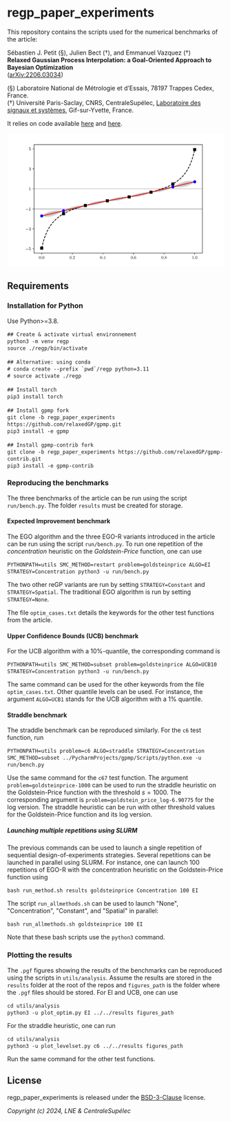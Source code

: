 # regp_paper_experiments

This repository contains the scripts used for the numerical benchmarks of the article:

Sébastien J. Petit (§), Julien Bect (†), and Emmanuel Vazquez (†)  
**Relaxed Gaussian Process Interpolation: a Goal-Oriented Approach to Bayesian Optimization**  
([arXiv:2206.03034](https://arxiv.org/abs/2206.03034))

(§) Laboratoire National de Métrologie et d’Essais, 78197 Trappes Cedex, France.  
(†) Université Paris-Saclay, CNRS, CentraleSupélec,
[Laboratoire des signaux et systèmes](https://l2s.centralesupelec.fr/),
Gif-sur-Yvette, France.

It relies on code available [here](https://github.com/relaxedGP/gpmp/tree/regp_paper_experiments)
and [here](https://github.com/relaxedGP/gpmp-contrib/tree/regp_paper_experiments).

![Illustration](images/regp_illustration.png)


## Requirements

### Installation for Python

Use Python>=3.8.

```
## Create & activate virtual environnement
python3 -m venv regp
source ./regp/bin/activate

## Alternative: using conda
# conda create --prefix `pwd`/regp python=3.11
# source activate ./regp

## Install torch
pip3 install torch

## Install gpmp fork
git clone -b regp_paper_experiments https://github.com/relaxedGP/gpmp.git
pip3 install -e gpmp

## Install gpmp-contrib fork
git clone -b regp_paper_experiments https://github.com/relaxedGP/gpmp-contrib.git
pip3 install -e gpmp-contrib
```

### Reproducing the benchmarks

The three benchmarks of the article can be run using the script `run/bench.py`.
The folder `results` must be created for storage.

#### Expected Improvement benchmark

The EGO algorithm and the three EGO-R variants introduced in the article can be run using the script `run/bench.py`.
To run one repetition of the *concentration* heuristic on the *Goldstein-Price* function, one can use
```
PYTHONPATH=utils SMC_METHOD=restart problem=goldsteinprice ALGO=EI STRATEGY=Concentration python3 -u run/bench.py
```
The two other reGP variants are run by setting `STRATEGY=Constant` and `STRATEGY=Spatial`.
The traditional EGO algorithm is run by setting `STRATEGY=None`.

The file `optim_cases.txt` details the keywords for the other test functions from the article.

#### Upper Confidence Bounds (UCB) benchmark

For the UCB algorithm with a 10\%-quantile, the corresponding command is
```
PYTHONPATH=utils SMC_METHOD=subset problem=goldsteinprice ALGO=UCB10 STRATEGY=Concentration python3 -u run/bench.py
```
The same command can be used for the other keywords from the file `optim_cases.txt`. 
Other quantile levels can be used. For instance, the argument `ALGO=UCB1` stands for the UCB algorithm with a 1\% quantile.

#### Straddle benchmark

The straddle benchmark can be reproduced similarly. For the `c6` test function, run
```
PYTHONPATH=utils problem=c6 ALGO=straddle STRATEGY=Concentration SMC_METHOD=subset ../PycharmProjects/gpmp/Scripts/python.exe -u run/bench.py
```
Use the same command for the `c67` test function.
The argument `problem=goldsteinprice-1000` can be used to run the straddle heuristic on the Goldstein-Price function with the threshold $`s = 1000`$.
The corresponding argument is `problem=goldstein_price_log-6.90775` for the log version.
The straddle heuristic can be run with other threshold values for the Goldstein-Price function and its log version.

##### Launching multiple repetitions using SLURM

The previous commands can be used to launch a single repetition of sequential design-of-experiments strategies.
Several repetitions can be launched in parallel using SLURM.
For instance, one can launch 100 repetitions of EGO-R with the concentration heuristic on the Goldstein-Price function
using
```
bash run_method.sh results goldsteinprice Concentration 100 EI
```
The script `run_allmethods.sh` can be used to launch "None", "Concentration", "Constant", and "Spatial" in parallel:
```
bash run_allmethods.sh goldsteinprice 100 EI
```
Note that these bash scripts use the `python3` command.

### Plotting the results

The `.pgf` figures showing the results of the benchmarks can be reproduced using the scripts in `utils/analysis`.
Assume the results are stored in the `results` folder at the root of the repos and
`figures_path` is the folder where the `.pgf` files should be stored.
For EI and UCB, one can use
```
cd utils/analysis
python3 -u plot_optim.py EI ../../results figures_path
```
For the straddle heuristic, one can run
```
cd utils/analysis
python3 -u plot_levelset.py c6 ../../results figures_path
```
Run the same command for the other test functions.


## License

regp_paper_experiments is released under the [BSD-3-Clause](COPYING.md) license.

_Copyright (c) 2024, LNE & CentraleSupélec_
